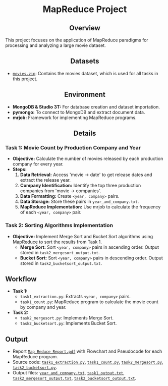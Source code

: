 # __<center>MapReduce Project</center>__

## __<center>Overview</center>__
This project focuses on the application of MapReduce paradigms for processing and analyzing a large movie dataset.

## __<center>Datasets</center>__
- [`movies.zip`](https://github.com/VivianNg9/Master-of-Business-Analytics_Portfolio-/blob/main/COMP6210_Big%20Data%20/Map%20Reduce/movies.json): Contains the movies dataset, which is used for all tasks in this project.

## __<center>Environment</center>__
- **MongoDB & Studio 3T:** For database creation and dataset importation.
- **pymongo:** To connect to MongoDB and extract document data.
- **mrjob:** Framework for implementing MapReduce programs.

## __<center>Details</center>__

### Task 1: Movie Count by Production Company and Year 
- **Objective:** Calculate the number of movies released by each production company for every year.
- **Steps:**
  1. **Data Retrieval:** Access 'movie -> date' to get release dates and extract the release year.
  2. **Company Identification:** Identify the top three production companies from 'movie -> companies'.
  3. **Data Formatting:** Create `<year, company>` pairs.
  4. **Data Storage:** Store these pairs in `year_and_company.txt`.
  5. **MapReduce Implementation:** Use mrjob to calculate the frequency of each `<year, company>` pair.

### Task 2: Sorting Algorithms Implementation 
- **Objective:** Implement Merge Sort and Bucket Sort algorithms using MapReduce to sort the results from Task 1.
  - **Merge Sort:** Sort `<year, company>` pairs in ascending order. Output stored in `task2_mergesort_output.txt`.
  - **Bucket Sort:** Sort `<year, company>` pairs in descending order. Output stored in `task2_bucketsort_output.txt`.

## Workflow
- **Task 1:**
  - `task1_extraction.py`: Extracts `<year, company>` pairs.
  - `task1_count.py`: MapReduce program to calculate the movie count by company and year.
- **Task 2:**
  - `task2_mergesort.py`: Implements Merge Sort.
  - `task2_bucketsort.py`: Implements Bucket Sort.

## Output
- Report [`Map Reduce Report.pdf`](https://github.com/VivianNg9/Master-of-Business-Analytics_Portfolio-/blob/main/COMP6210_Big%20Data%20/Map%20Reduce/Map%20Reduce%20Report.pdf) with Flowchart and Pseudocode for each MapReduce program.
- Source code: [`task1_extraction.py`](https://github.com/VivianNg9/Master-of-Business-Analytics_Portfolio-/blob/main/COMP6210_Big%20Data%20/Map%20Reduce/Source%20code%20for%20Task%201/task1_extraction.py), [`task1_count.py`](https://github.com/VivianNg9/Master-of-Business-Analytics_Portfolio-/blob/main/COMP6210_Big%20Data%20/Map%20Reduce/Source%20code%20for%20Task%201/task1_count.py), [`task2_mergesort.py`](https://github.com/VivianNg9/Master-of-Business-Analytics_Portfolio-/blob/main/COMP6210_Big%20Data%20/Map%20Reduce/Source%20code%20for%20Task%202/task2_mergesort.py), [`task2_bucketsort.py`](https://github.com/VivianNg9/Master-of-Business-Analytics_Portfolio-/blob/main/COMP6210_Big%20Data%20/Map%20Reduce/Source%20code%20for%20Task%202/task2_bucketsort.py).
- Output files: [`year_and_company.txt`](https://github.com/VivianNg9/Master-of-Business-Analytics_Portfolio-/blob/main/COMP6210_Big%20Data%20/Map%20Reduce/Output%20file%20for%20Task%201/year_and_company.txt), [`task1_output.txt`](https://github.com/VivianNg9/Master-of-Business-Analytics_Portfolio-/blob/main/COMP6210_Big%20Data%20/Map%20Reduce/Output%20file%20for%20Task%201/task1_output.txt), [`task2_mergesort_output.txt`](https://github.com/VivianNg9/Master-of-Business-Analytics_Portfolio-/blob/main/COMP6210_Big%20Data%20/Map%20Reduce/Output%20file%20for%20Task%202/task2_mergesort_output.txt), [`task2_bucketsort_output.txt`](https://github.com/VivianNg9/Master-of-Business-Analytics_Portfolio-/blob/main/COMP6210_Big%20Data%20/Map%20Reduce/Output%20file%20for%20Task%202/task2_bucketsort_output.txt).

